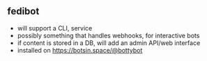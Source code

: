 fedibot
-

- will support a CLI, service
- possibly something that handles webhooks, for interactive bots
- if content is stored in a DB, will add an admin API/web interface
- installed on https://botsin.space/@bottybot